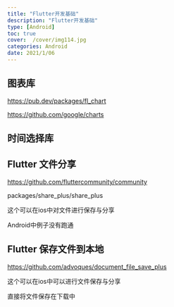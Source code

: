 ```yaml
---
title: "Flutter开发基础"
description: "Flutter开发基础"
type: [Android]
toc: true
cover:  /cover/img114.jpg
categories: Android
date: 2021/1/06
---
```



## 图表库

https://pub.dev/packages/fl_chart

https://github.com/google/charts


## 时间选择库



## Flutter 文件分享

https://github.com/fluttercommunity/community

packages/share_plus/share_plus

这个可以在ios中对文件进行保存与分享


Android中例子没有跑通


## Flutter 保存文件到本地

https://github.com/advoques/document_file_save_plus

这个可以在ios中可以进行文件保存与分享

直接将文件保存在下载中

